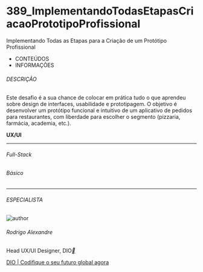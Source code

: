 # 389_ImplementandoTodasEtapasCriacaoPrototipoProfissional
Implementando Todas as Etapas para a Criação de um Protótipo Profissional



- CONTEÚDOS
- INFORMAÇÕES

###### DESCRIÇÃO

Este desafio é a sua chance de colocar em prática tudo o que aprendeu sobre design de interfaces, usabilidade e prototipagem. O objetivo é desenvolver um protótipo funcional e intuitivo de um aplicativo de pedidos para restaurantes, com liberdade para escolher o segmento (pizzaria, farmácia, academia, etc.).

**UX/UI**

------

###### Full-Stack

###### Básico

------

###### ESPECIALISTA

![author](https://hermes.dio.me/users/author/photos/30f4896e-10cd-450d-87a2-dc50f62cbfc9.jpg)

###### Rodrigo Alexandre

Head UX/UI Designer, DIO[**](https://www.linkedin.com/in/rodrigo-alexandre-c-8469b010a/)



[DIO | Codifique o seu futuro global agora](https://web.dio.me/project/implementando-todas-as-etapas-para-a-criacao-de-um-prototipo-profissional-1/learning/8fea9b5a-1a9f-4e6e-a983-a1523c058885?back=/track/formacao-uiux-designer)
